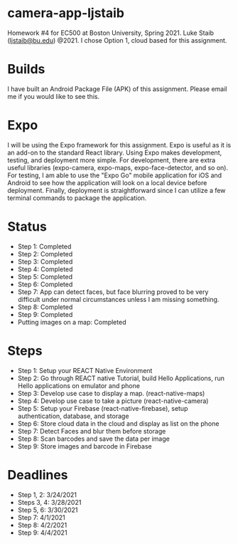 # camera-app-ljstaib

Homework #4 for EC500 at Boston University, Spring 2021. Luke Staib (ljstaib@bu.edu) @2021. I chose Option 1, cloud based for this assignment.

# Builds
I have built an Android Package File (APK) of this assignment. Please email me if you would like to see this.

# Expo
I will be using the Expo framework for this assignment. Expo is useful as it is an add-on to the standard React library. Using Expo makes development, testing, and deployment more simple. For development, there are extra useful libraries (expo-camera, expo-maps, expo-face-detector, and so on). For testing, I am able to use the "Expo Go" mobile application for iOS and Android to see how the application will look on a local device before deployment. Finally, deployment is straightforward since I can utilize a few terminal commands to package the application.

# Status
- Step 1: Completed
- Step 2: Completed
- Step 3: Completed
- Step 4: Completed
- Step 5: Completed
- Step 6: Completed
- Step 7: App can detect faces, but face blurring proved to be very difficult under normal circumstances unless I am missing something.
- Step 8: Completed
- Step 9: Completed
- Putting images on a map: Completed

# Steps
- Step 1:  Setup your REACT Native Environment
- Step 2:  Go through REACT native Tutorial, build Hello Applications, run Hello applications on emulator and phone
- Step 3:  Develop use case to display a map.  (react-native-maps)
- Step 4:  Develop use case to take a picture  (react-native-camera)
- Step 5:  Setup your Firebase (react-native-firebase), setup authentication, database, and storage
- Step 6:  Store cloud data in the cloud and display as list on the phone
- Step 7:  Detect Faces and blur them before storage
- Step 8:  Scan barcodes and save the data per image
- Step 9:  Store images and barcode in Firebase

# Deadlines
- Step 1, 2: 3/24/2021
- Steps 3, 4: 3/28/2021
- Step 5, 6: 3/30/2021
- Step 7: 4/1/2021
- Step 8: 4/2/2021
- Step 9: 4/4/2021
